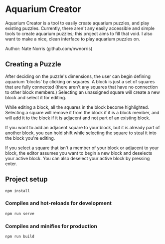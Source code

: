 # Aquarium Creator
Aquarium Creator is a tool to easily create aquarium puzzles, and play existing puzzles. Currently, there aren't any easily accessible and simple tools to create aquarium puzzles; this project aims to fill that void. I also want to make a nice, clean interface to play aquarium puzzles on.

Author: Nate Norris (github.com/nwnorris)

## Creating a Puzzle
After deciding on the puzzle's dimensions, the user can begin defining aquarium 'blocks' by clicking on squares. A block is just a set of squares that are fully connected (there aren't any squares that have no connection to other block members.) Selecting an unassigned square will create a new block and select it for editing.

While editing a block, all the squares in the block become highlighted. Selecting a square will remove it from the block if it is a block member, and will add it to the block if it is adjacent and not part of an existing block.

If you want to add an adjacent square to your block, but it is already part of another block, you can hold shift while selecting the square to steal it into the block you're editing.

If you select a square that isn't a member of your block or adjacent to your block, the editor assumes you want to begin a new block and deselects your active block. You can also deselect your active block by pressing enter.

## Project setup
```
npm install
```

### Compiles and hot-reloads for development
```
npm run serve
```

### Compiles and minifies for production
```
npm run build
```

